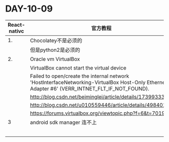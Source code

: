 # DAY-10-09

| React-nativc | 官方教程                                     |      |
| ------------ | ---------------------------------------- | ---- |
| 1.           | Chocolatey不是必须的                          |      |
|              | 但是python2是必须的                            |      |
| 2.           | Oracle vm VirtualBox                     | 坑    |
|              | VirtualBox cannot start the virtual device |      |
|              | Failed to open/create the internal network 'HostInterfaceNetworking-VirtualBox Host-Only Ethernet Adapter #6' (VERR_INTNET_FLT_IF_NOT_FOUND). |      |
|              | http://blog.csdn.net/beiminglei/article/details/17399333 |      |
|              | http://blog.csdn.net/u010559446/article/details/49840171 |      |
|              | https://forums.virtualbox.org/viewtopic.php?f=6&t=70199 |      |
| 3            | android sdk manager 连不上                  | 坑    |
|              |                                          |      |
|              |                                          |      |
|              |                                          |      |
|              |                                          |      |
|              |                                          |      |





